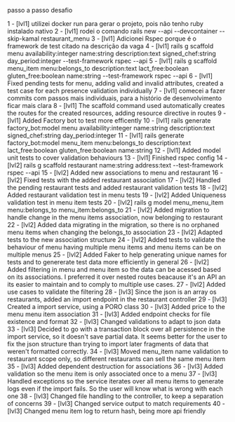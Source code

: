 passo a passo desafio

1 - [lvl1] utilizei docker run para gerar o projeto, pois não tenho ruby instalado nativo
2 - [lvl1] rodei o comando rails new --api --devcontainer --skip-kamal restaurant_menu
3 - [lvl1] Adicionei Rspec porque é o framework de test citado na descrição da vaga
4 - [lvl1] rails g scaffold menu availability:integer name:string description:text signed_chef:string day_period:integer --test-framework rspec --api
5 - [lvl1] rails g scaffold menu_item menu:belongs_to description:text lact_free:boolean gluten_free:boolean name:string --test-framework rspec --api
6 - [lvl1] Fixed pending tests for menu, adding valid and invalid attributes, created a test case for each presence validation individually
7 - [lvl1] comecei a fazer commits com passos mais individuais, para a histório de desenvolvimento ficar mais clara
8 - [lvl1] The scaffold command used automatically creates the routes for the created resources, adding resource directive in routes
9 - [lvl1] Added Factory bot to test more efficently
10 - [lvl1] rails generate factory_bot:model menu availability:integer name:string description:text signed_chef:string day_period:integer
11 - [lvl1] rails generate factory_bot:model menu_item menu:belongs_to description:text lact_free:boolean gluten_free:boolean name:string
12 - [lvl1] Added model unit tests to cover validation behaviours
13 - [lvl1] Finished rspec config
14 - [lvl2] rails g scaffold restaurant name:string address:text --test-framework rspec --api
15 - [lvl2] Added new associations to menu and restaurant
16 - [lvl2] Fixed tests with the added restaurant association
17 - [lvl2] Handled the pending restaurant tests and added restaurant validation tests
18 - [lvl2] Added restaurant validation test in menu tests
19 - [lvl2] Added Uniqueness validation test in menu item tests
20 - [lvl2] rails g model menu_menu_item menu:belongs_to menu_item:belongs_to
21 - [lvl2] Added migration to handle change in the menu items association, now belonging to restaurant
22 - [lvl2] Added data migrating in the migration, so there is no orphaned menu items when changing the belongs_to association
23 - [lvl2] Adapted tests to the new association structure
24 - [lvl2] Added tests to validate the behaviour of menu having multiple menu items and menu items can be on multiple menus
25 - [lvl2] Added Faker to help generating unique names for tests and to genererate test data more efficiently in general
26 - [lvl2] Added filtering in menu and menu item so the data can be acessed based on its associations. I preferred it over nested routes beacause it's an API an its easier to maintain and to comply to multiple use cases.
27 - [lvl2] Added use cases to validate the filtering
28 - [lvl3] Since the json is an array os restaurants, added an import endpoint in the restaurant controller
29 - [lvl3] Created a import service, using a PORO class
30 - [lvl3] Added price to the menu menu item association
31 - [lvl3] Added endpoint checks for file existence and format
32 - [lvl3] Changed validations to adapt to json data
33 - [lvl3] Decided to go with a transaction block over all persistence in the import service, so it doesn't save partial data. It seems better for the user to fix the json structure than trying to import later fragments of data that weren't formatted correctly.
34 - [lvl3] Moved menu_item name validation to restaurant scope only, so different restaurants can sell the same menu item
35 - [lvl3] Added dependent destruction for associations
36 - [lvl3] Added validation so the menu item is only associated once to a menu
37 - [lvl3] Handled exceptions so the service iterates over all menu items to generate logs even if the import fails. So the user will know what is wrong with each one
38 - [lvl3] Changed file handling to the controller, to keep a separation of concerns
39 - [lvl3] Changed service output to match requirements
40 - [lvl3] Changed menu item log to return hash, being more api friendly
